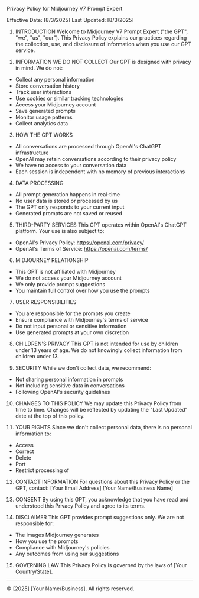 Privacy Policy for Midjourney V7 Prompt Expert

Effective Date: [8/3/2025]
Last Updated: [8/3/2025]

1. INTRODUCTION
Welcome to Midjourney V7 Prompt Expert ("the GPT", "we", "us", "our"). This Privacy Policy explains our practices regarding the collection, use, and disclosure of information when you use our GPT service.

2. INFORMATION WE DO NOT COLLECT
Our GPT is designed with privacy in mind. We do not:
- Collect any personal information
- Store conversation history
- Track user interactions
- Use cookies or similar tracking technologies
- Access your Midjourney account
- Save generated prompts
- Monitor usage patterns
- Collect analytics data

3. HOW THE GPT WORKS
- All conversations are processed through OpenAI's ChatGPT infrastructure
- OpenAI may retain conversations according to their privacy policy
- We have no access to your conversation data
- Each session is independent with no memory of previous interactions

4. DATA PROCESSING
- All prompt generation happens in real-time
- No user data is stored or processed by us
- The GPT only responds to your current input
- Generated prompts are not saved or reused

5. THIRD-PARTY SERVICES
This GPT operates within OpenAI's ChatGPT platform. Your use is also subject to:
- OpenAI's Privacy Policy: https://openai.com/privacy/
- OpenAI's Terms of Service: https://openai.com/terms/

6. MIDJOURNEY RELATIONSHIP
- This GPT is not affiliated with Midjourney
- We do not access your Midjourney account
- We only provide prompt suggestions
- You maintain full control over how you use the prompts

7. USER RESPONSIBILITIES
- You are responsible for the prompts you create
- Ensure compliance with Midjourney's terms of service
- Do not input personal or sensitive information
- Use generated prompts at your own discretion

8. CHILDREN'S PRIVACY
This GPT is not intended for use by children under 13 years of age. We do not knowingly collect information from children under 13.

9. SECURITY
While we don't collect data, we recommend:
- Not sharing personal information in prompts
- Not including sensitive data in conversations
- Following OpenAI's security guidelines

10. CHANGES TO THIS POLICY
We may update this Privacy Policy from time to time. Changes will be reflected by updating the "Last Updated" date at the top of this policy.

11. YOUR RIGHTS
Since we don't collect personal data, there is no personal information to:
- Access
- Correct
- Delete
- Port
- Restrict processing of

12. CONTACT INFORMATION
For questions about this Privacy Policy or the GPT, contact:
[Your Email Address]
[Your Name/Business Name]

13. CONSENT
By using this GPT, you acknowledge that you have read and understood this Privacy Policy and agree to its terms.

14. DISCLAIMER
This GPT provides prompt suggestions only. We are not responsible for:
- The images Midjourney generates
- How you use the prompts
- Compliance with Midjourney's policies
- Any outcomes from using our suggestions

15. GOVERNING LAW
This Privacy Policy is governed by the laws of [Your Country/State].

---

© [2025] [Your Name/Business]. All rights reserved.
